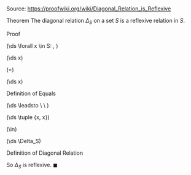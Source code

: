 # 

Source: https://proofwiki.org/wiki/Diagonal_Relation_is_Reflexive

Theorem
The diagonal relation $\Delta_S$ on a set $S$ is a reflexive relation in $S$.


Proof









\(\ds \forall x \in S: \, \)



\(\ds x\)

\(=\)







\(\ds x\)





Definition of Equals








\(\ds \leadsto \ \ \)





\(\ds \tuple {x, x}\)

\(\in\)







\(\ds \Delta_S\)





Definition of Diagonal Relation



So $\Delta_S$ is reflexive.
$\blacksquare$





